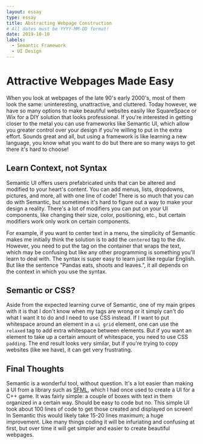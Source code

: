 ```yaml
---
layout: essay
type: essay
title: Abstracting Webpage Construction
# All dates must be YYYY-MM-DD format!
date: 2019-10-10
labels:
  - Semantic Framework
  - UI Design
---
```


# Attractive Webpages Made Easy

  When you look at webpages of the late 90's early 2000's, most of them look the same: uninteresting, unattractive, and cluttered. Today however, we have so many options to make beautiful websites easily like SquareSpace or Wix for a DIY solution that looks professional. If you're interested in getting closer to the metal you can use frameworks like Semantic UI, which allow you greater control over your design if you're willing to put in the extra effort. Sounds great and all, but using a framework is like learning a new language, you know what you want to do but there are so many ways to get there it's hard to choose!

## Learn Context, not Syntax

  Semantic UI offers users prefabricated units that can be altered and modified to your heart's content. You can add menus, lists, dropdowns, pictures, and more, all with one line of code! There is so much that you can do with Semantic, but sometimes it's hard to figure out a way to make your design a reality. There's a lot of modifiers you can put on your UI components, like changing their size, color, positioning, etc., but certain modifiers work only work on certain components. 

  For example, if you want to center text in a menu, the simplicity of Semantic makes me initially think the solution is to add the `centered` tag to the div. However, you need to put the tag on the container that wraps the text, which may be confusing but like any other programming is something you'll learn to deal with. The syntax is super easy to learn just like regular English. But like the sentence "Pandas eats, shoots and leaves.", it all depends on the context in which you use the syntax.

## Semantic or CSS?

  Aside from the expected learning curve of Semantic, one of my main gripes with it is that I don't know when my tags are wrong or it simply can't do what I want it to do and I need to use CSS instead. If I want to put whitespace around an element in a `ui grid` element, one can use the `relaxed` tag to add extra whitespace between elements. But if you want an element to take up a certain amount of whitespace, you need to use CSS `padding`. The end result looks very similar, but if you're trying to copy websites (like we have), it can get very frustrating.

## Final Thoughts

  Semantic is a wonderful tool, without question. It's a lot easier than making a UI from a library such as [SFML](https://www.sfml-dev.org), which I had once used to create a UI for a C++ game. It was fairly simple: a couple of boxes with text in them organized in a certain way. Should be easy to code but no. This simple UI took about 100 lines of code to get those created and displayed on screen! In Semantic this would likely take 15-20 lines maximum; a huge improvement. Like many things coding it will be infuriating and confusing at first, but over time it will get simpler and easier to create beautiful webpages.
